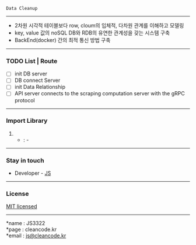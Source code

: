 ```
Data Cleanup
```

---
- 2차원 시각적 테이블보다 row, cloum의 입체적, 다차원 관계를 이해하고 모델링
- key, value 값의 noSQL DB와 RDB의 유연한 관계성을 갖는 시스템 구축
- BackEnd(docker) 간의 최적 통신 방법 구축

---
### TODO List | Route
- [ ] init DB server
- [ ] DB connect Server
- [ ] init Data Relationship
- [ ] API server connects to the scraping computation server with the gRPC protocol

---
### Import Library
1. - : -

---
### Stay in touch
- Developer - [JS](https://cleancode.kr)

---
### License
[MIT licensed](LICENSE)

---
*name : JS3322  
*page : cleancode.kr    
*email : js@cleancode.kr